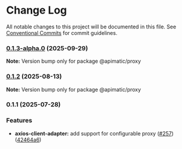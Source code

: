 # Change Log

All notable changes to this project will be documented in this file.
See [Conventional Commits](https://conventionalcommits.org) for commit guidelines.

### [0.1.3-alpha.0](https://github.com/apimatic/apimatic-js-runtime/compare/@apimatic/proxy@0.1.2...@apimatic/proxy@0.1.3-alpha.0) (2025-09-29)

**Note:** Version bump only for package @apimatic/proxy

### [0.1.2](https://github.com/apimatic/apimatic-js-runtime/compare/@apimatic/proxy@0.1.1...@apimatic/proxy@0.1.2) (2025-08-13)

**Note:** Version bump only for package @apimatic/proxy

### 0.1.1 (2025-07-28)

### Features

- **axios-client-adapter:** add support for configurable proxy ([#257](https://github.com/apimatic/apimatic-js-runtime/issues/257)) ([42464a6](https://github.com/apimatic/apimatic-js-runtime/commit/42464a680539b29f477dc634342464eb40940e34))
